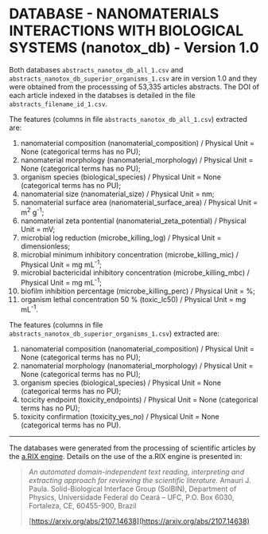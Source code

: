 DATABASE - NANOMATERIALS INTERACTIONS WITH BIOLOGICAL SYSTEMS (nanotox_db) - Version 1.0
===============================================================================

Both databases `abstracts_nanotox_db_all_1.csv` and `abstracts_nanotox_db_superior_organisms_1.csv` 
are in version 1.0 and they were obtained from the
processsing of 53,335 articles abstracts. The DOI of each
article indexed in the databses is detailed in the file
`abstracts_filename_id_1.csv`.

The features (columns in file `abstracts_nanotox_db_all_1.csv`) extracted are:

1. nanomaterial composition (nanomaterial_composition) / Physical Unit = None (categorical terms has no PU);
2. nanomaterial morphology (nanomaterial_morphology) / Physical Unit = None (categorical terms has no PU);
3. organism species (biological_species) / Physical Unit = None (categorical terms has no PU);
4. nanomaterial size (nanomaterial_size) / Physical Unit = nm;
5. nanomaterial surface area (nanomaterial_surface_area) / Physical Unit = m<sup>2</sup> g<sup>-1</sup>;
6. nanomaterial zeta pontential (nanomaterial_zeta_potential) / Physical Unit = mV;
7. microbial log reduction (microbe_killing_log) / Physical Unit = dimensionless;
8. microbial minimum inhibitory concentration (microbe_killing_mic) / Physical Unit = mg mL<sup>-1</sup>;
9. microbial bactericidal inhibitory concentration (microbe_killing_mbc) / Physical Unit = mg mL<sup>-1</sup>;
10. biofilm inhibition percentage (microbe_killing_perc) / Physical Unit = %;
11. organism lethal concentration 50 % (toxic_lc50) / Physical Unit = mg mL<sup>-1</sup>.

The features (columns in file `abstracts_nanotox_db_superior_organisms_1.csv`) extracted are:

1. nanomaterial composition (nanomaterial_composition) / Physical Unit = None (categorical terms has no PU);
2. nanomaterial morphology (nanomaterial_morphology) / Physical Unit = None (categorical terms has no PU);
3. organism species (biological_species) / Physical Unit = None (categorical terms has no PU);
4. tocicity endpoint (toxicity_endpoints) / Physical Unit = None (categorical terms has no PU);
5. toxicity confirmation (toxicity_yes_no) / Physical Unit = None (categorical terms has no PU).

-------------------------------------------------------------------------------

The databases were generated from the
processing of scientific articles by the [a.RIX
engine](https://github.com/amaurijp/aRIX). Details on the use of the a.RIX
engine is presented in:

> *An automated domain-independent text reading, interpreting and extracting
> approach for reviewing the scientific literature.*
> Amauri J. Paula.
> Solid-Biological Interface Group (SolBIN), Department of Physics,
> Universidade Federal
> do Ceará – UFC, P.O. Box 6030, Fortaleza, CE, 60455-900, Brazil
>
> [https://arxiv.org/abs/2107.14638](https://arxiv.org/abs/2107.14638)
